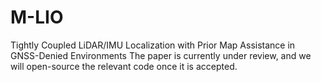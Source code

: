 # M-LIO
Tightly Coupled LiDAR/IMU Localization with Prior Map Assistance  in GNSS-Denied Environments
The paper is currently under review, and we will open-source the relevant code once it is accepted.
